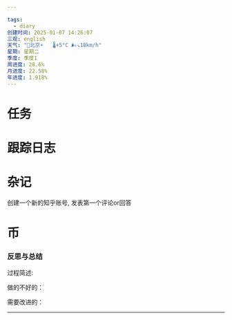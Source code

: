 ```yaml
---

tags:
  - diary
创建时间: 2025-01-07 14:26:07
三观: english
天气: "🌱北京☀️   🌡️+5°C 🌬️↘18km/h"
星期: 星期二
季度: 季度1
周进度: 28.6%
月进度: 22.58%
年进度: 1.918%
---
```


# 任务



# 跟踪日志


# 杂记
创建一个新的知乎账号, 发表第一个评论or回答


# 币

### 反思与总结

过程简述: 

做的不好的：

需要改进的：

---


